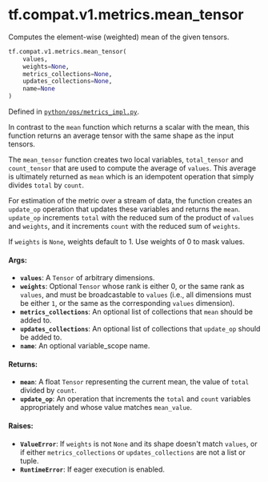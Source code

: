<div itemscope itemtype="http://developers.google.com/ReferenceObject">
<meta itemprop="name" content="tf.compat.v1.metrics.mean_tensor" />
<meta itemprop="path" content="Stable" />
</div>

# tf.compat.v1.metrics.mean_tensor

Computes the element-wise (weighted) mean of the given tensors.

``` python
tf.compat.v1.metrics.mean_tensor(
    values,
    weights=None,
    metrics_collections=None,
    updates_collections=None,
    name=None
)
```



Defined in [`python/ops/metrics_impl.py`](/code/stable/tensorflow/python/ops/metrics_impl.py).

<!-- Placeholder for "Used in" -->

In contrast to the `mean` function which returns a scalar with the
mean,  this function returns an average tensor with the same shape as the
input tensors.

The `mean_tensor` function creates two local variables,
`total_tensor` and `count_tensor` that are used to compute the average of
`values`. This average is ultimately returned as `mean` which is an idempotent
operation that simply divides `total` by `count`.

For estimation of the metric over a stream of data, the function creates an
`update_op` operation that updates these variables and returns the `mean`.
`update_op` increments `total` with the reduced sum of the product of `values`
and `weights`, and it increments `count` with the reduced sum of `weights`.

If `weights` is `None`, weights default to 1. Use weights of 0 to mask values.

#### Args:


* <b>`values`</b>: A `Tensor` of arbitrary dimensions.
* <b>`weights`</b>: Optional `Tensor` whose rank is either 0, or the same rank as
  `values`, and must be broadcastable to `values` (i.e., all dimensions must
  be either `1`, or the same as the corresponding `values` dimension).
* <b>`metrics_collections`</b>: An optional list of collections that `mean`
  should be added to.
* <b>`updates_collections`</b>: An optional list of collections that `update_op`
  should be added to.
* <b>`name`</b>: An optional variable_scope name.


#### Returns:


* <b>`mean`</b>: A float `Tensor` representing the current mean, the value of `total`
  divided by `count`.
* <b>`update_op`</b>: An operation that increments the `total` and `count` variables
  appropriately and whose value matches `mean_value`.


#### Raises:


* <b>`ValueError`</b>: If `weights` is not `None` and its shape doesn't match `values`,
  or if either `metrics_collections` or `updates_collections` are not a list
  or tuple.
* <b>`RuntimeError`</b>: If eager execution is enabled.